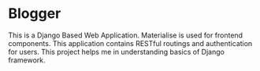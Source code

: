 # Blogger
This is a Django Based Web Application. Materialise is used for frontend components. This application contains RESTful routings and authentication for users. This project helps me in understanding basics of Django framework. 
